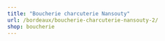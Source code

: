 ```yaml
---
title: "Boucherie charcuterie Nansouty"
url: /bordeaux/boucherie-charcuterie-nansouty-2/
shop: boucherie
---
```

